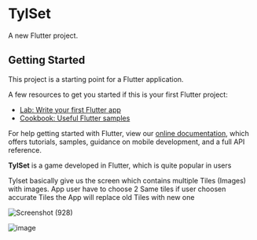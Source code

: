 # TylSet

A new Flutter project.

## Getting Started

This project is a starting point for a Flutter application.

A few resources to get you started if this is your first Flutter project:

- [Lab: Write your first Flutter app](https://flutter.dev/docs/get-started/codelab)
- [Cookbook: Useful Flutter samples](https://flutter.dev/docs/cookbook)

For help getting started with Flutter, view our
[online documentation](https://flutter.dev/docs), which offers tutorials,
samples, guidance on mobile development, and a full API reference.


**TylSet** is a game developed in Flutter, which is quite popular in users

Tylset basically give us the screen which contains multiple Tiles (Images) with images. 
App user have to choose 2 Same tiles if user choosen accurate Tiles the App will replace old Tiles with new one

![Screenshot (928)](https://user-images.githubusercontent.com/45457183/139012093-a28dd3eb-d73a-45c9-8c6f-b93759cf121f.png)

![image](https://user-images.githubusercontent.com/45457183/139012029-a89ebf3c-e4d2-4ab5-b449-dae316a27b9b.png)
